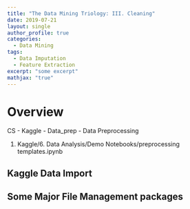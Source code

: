```yaml
---
title: "The Data Mining Triology: III. Cleaning"
date: 2019-07-21
layout: single
author_profile: true
categories:
  - Data Mining
tags: 
  - Data Imputation
  - Feature Extraction
excerpt: "some excerpt"
mathjax: "true"
---
```

# Overview
CS - Kaggle - Data_prep - Data Preprocessing
1. Kaggle/6. Data Analysis/Demo Notebooks/preprocessing templates.ipynb
## Kaggle Data Import

## Some Major File Management packages